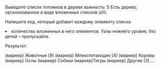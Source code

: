 Выведите список потомков в дереве
важность: 5
Есть дерево, организованное в виде вложенных списков ul/li.

Напишите код, который добавит каждому элементу списка <li> 
количество вложенных в него элементов. Узлы нижнего уровня, без детей – пропускайте.

Результат:

(маркер) Животные [9]
   (маркер)  Млекопитающие [4]
   (маркер)  Коровы 
   (маркер) Ослы
   (маркер) Собаки
   (маркер)Тигры
(маркер) Другие [3]
...


